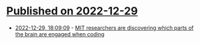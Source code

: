 # [Published on 2022-12-29](index.md)

* [2022-12-29, 18:09:09](https://news.ycombinator.com/item?id=34175768) - [MIT researchers are discovering which parts of the brain are engaged when coding](https://news.mit.edu/2022/your-brain-your-brain-code-1221)
